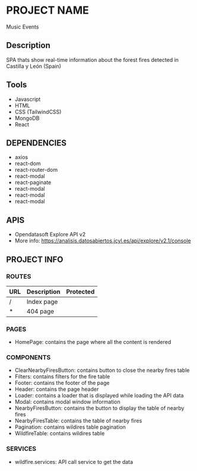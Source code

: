 # PROJECT NAME
Music Events

## Description 
SPA thats show real-time information about the forest fires detected in Castilla y León (Spain)

## Tools
- Javascript
- HTML
- CSS (TailwindCSS)
- MongoDB
- React

## DEPENDENCIES
- axios
- react-dom
- react-router-dom
- react-modal
- react-paginate
- react-modal
- react-modal
- react-modal

## APIS
- Opendatasoft Explore API v2
- More info: https://analisis.datosabiertos.jcyl.es/api/explore/v2.1/console

## PROJECT INFO

### ROUTES

| URL | Description     | Protected                |
| :-------- | :------- | :------------------------- |
| /| Index page |  |
| *| 404 page |  |

### PAGES
- HomePage: contains the page where all the content is rendered

### COMPONENTS
- ClearNearbyFiresButton: contains button to close the nearby fires table
- Filters: contains filters for the fire table
- Footer: contains the footer of the page
- Header: contains the page header
- Loader: contains a loader that is displayed while loading the API data
- Modal: contains modal window information
- NearbyFiresButton: contains the button to display the table of nearby fires
- NearbyFiresTable: contains the table of nearby fires
- Pagination: contains wildires table pagination
- WildfireTable: contains wildires table

### SERVICES
- wildfire.services: API call service to get the data